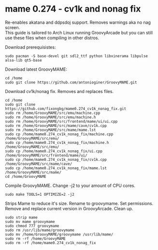 # mame 0.274 - cv1k and nonag fix
Re-enables akatana and ddpsdoj support. Removes warnings aka no nag screen. 
<br>This guide is tailored to Arch Linux running GroovyArcade but you can still use these files when compiling in other distros.

Download prerequisistes:
```
sudo pacman -S base-devel git sdl2_ttf python libxinerama libpulse alsa-lib qt5-base
```
Download latest GroovyMAME:
```
cd /home
sudo git clone https://github.com/antonioginer/GroovyMAME.git
```
Download cv1k/nonag fix. Removes and replaces files.
```
cd /home
sudo git clone https://github.com/fixongbg/mame0.274_cv1k_nonag_fix.git
sudo rm /home/GroovyMAME/src/emu/machine.cpp
sudo rm /home/GroovyMAME/src/emu/machine.h
sudo rm /home/GroovyMAME/src/frontend/mame/ui/ui.cpp
sudo rm /home/GroovyMAME/src/mame/cave/cv1k.cpp
sudo rm /home/GroovyMAME/src/mame/mame.lst
sudo cp /home/mame0.274_cv1k_nonag_fix/machine.cpp /home/GroovyMAME/src/emu/
sudo cp /home/mame0.274_cv1k_nonag_fix/machine.h /home/GroovyMAME/src/emu/
sudo cp /home/mame0.274_cv1k_nonag_fix/ui.cpp /home/GroovyMAME/src/frontend/mame/ui/
sudo cp /home/mame0.274_cv1k_nonag_fix/cv1k.cpp /home/GroovyMAME/src/mame/cave/
sudo cp /home/mame0.274_cv1k_nonag_fix/mame.lst /home/GroovyMAME/src/mame/
cd /home/GroovyMAME
```
Compile GroovyMAME. Change -j2 to your amount of CPU cores.
```
sudo make TOOLS=1 OPTIMIZE=2 -j2
```
Strips Mame to reduce it's size. Rename to groovymame. Set permissions. Remove and replace current version in GroovyArcade. Clean up.
```
sudo strip mame
sudo mv mame groovymame
sudo chmod 777 groovymame
sudo rm /usr/lib/mame/groovymame
sudo mv /home/GroovyMAME/groovymame /usr/lib/mame/
sudo rm -rf /home/GroovyMAME
sudo rm -rf /home/mame0.274_cv1k_nonag_fix
```


